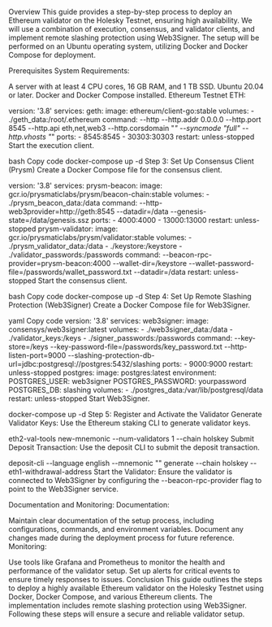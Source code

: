 Overview
This guide provides a step-by-step process to deploy an Ethereum validator on the Holesky Testnet, ensuring high availability. We will use a combination of execution, consensus, and validator clients, and implement remote slashing protection using Web3Signer. The setup will be performed on an Ubuntu operating system, utilizing Docker and Docker Compose for deployment.

Prerequisites
System Requirements:

A server with at least 4 CPU cores, 16 GB RAM, and 1 TB SSD.
Ubuntu 20.04 or later.
Docker and Docker Compose installed.
Ethereum Testnet ETH:



version: '3.8'
services:
  geth:
    image: ethereum/client-go:stable
    volumes:
      - ./geth_data:/root/.ethereum
    command: --http --http.addr 0.0.0.0 --http.port 8545 --http.api eth,net,web3 --http.corsdomain "*" --syncmode "full" --http.vhosts "*"
    ports:
      - 8545:8545
      - 30303:30303
    restart: unless-stopped
Start the execution client.

bash
Copy code
docker-compose up -d
Step 3: Set Up Consensus Client (Prysm)
Create a Docker Compose file for the consensus client.


version: '3.8'
services:
  prysm-beacon:
    image: gcr.io/prysmaticlabs/prysm/beacon-chain:stable
    volumes:
      - ./prysm_beacon_data:/data
    command: --http-web3provider=http://geth:8545 --datadir=/data --genesis-state=/data/genesis.ssz
    ports:
      - 4000:4000
      - 13000:13000
    restart: unless-stopped
  prysm-validator:
    image: gcr.io/prysmaticlabs/prysm/validator:stable
    volumes:
      - ./prysm_validator_data:/data
      - ./keystore:/keystore
      - ./validator_passwords:/passwords
    command: --beacon-rpc-provider=prysm-beacon:4000 --wallet-dir=/keystore --wallet-password-file=/passwords/wallet_password.txt --datadir=/data
    restart: unless-stopped
Start the consensus client.

bash
Copy code
docker-compose up -d
Step 4: Set Up Remote Slashing Protection (Web3Signer)
Create a Docker Compose file for Web3Signer.

yaml
Copy code
version: '3.8'
services:
  web3signer:
    image: consensys/web3signer:latest
    volumes:
      - ./web3signer_data:/data
      - ./validator_keys:/keys
      - ./signer_passwords:/passwords
    command: --key-store=/keys --key-password-file=/passwords/key_password.txt --http-listen-port=9000 --slashing-protection-db-url=jdbc:postgresql://postgres:5432/slashing
    ports:
      - 9000:9000
    restart: unless-stopped
  postgres:
    image: postgres:latest
    environment:
      POSTGRES_USER: web3signer
      POSTGRES_PASSWORD: yourpassword
      POSTGRES_DB: slashing
    volumes:
      - ./postgres_data:/var/lib/postgresql/data
    restart: unless-stopped
Start Web3Signer.

docker-compose up -d
Step 5: Register and Activate the Validator
Generate Validator Keys:
Use the Ethereum staking CLI to generate validator keys.


eth2-val-tools new-mnemonic --num-validators 1 --chain holskey
Submit Deposit Transaction:
Use the deposit CLI to submit the deposit transaction.


deposit-cli --language english --mnemonic "<your-mnemonic>" generate --chain holskey --eth1-withdrawal-address <your-address>
Start the Validator:
Ensure the validator is connected to Web3Signer by configuring the --beacon-rpc-provider flag to point to the Web3Signer service.

Documentation and Monitoring:
Documentation:

Maintain clear documentation of the setup process, including configurations, commands, and environment variables.
Document any changes made during the deployment process for future reference.
Monitoring:

Use tools like Grafana and Prometheus to monitor the health and performance of the validator setup.
Set up alerts for critical events to ensure timely responses to issues.
Conclusion
This guide outlines the steps to deploy a highly available 
Ethereum validator on the Holesky Testnet using Docker, Docker Compose, and various Ethereum clients. 
The implementation includes remote slashing protection using Web3Signer. Following these steps will ensure a secure and reliable validator setup.

